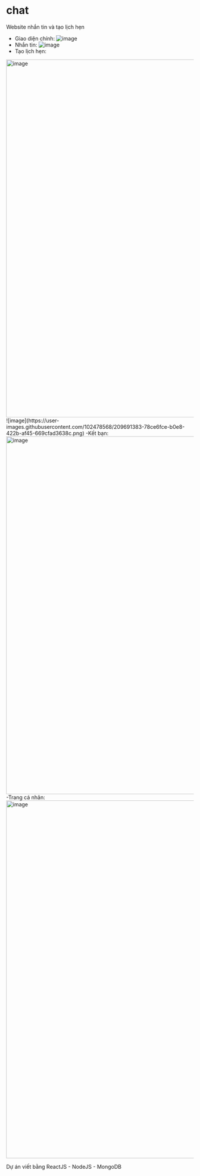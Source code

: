 # chat
Website nhắn tin và tạo lịch hẹn
- Giao diện chính:
![image](https://user-images.githubusercontent.com/88521078/209419745-b44d3204-1495-4358-9848-7621e1a7d751.png)
- Nhắn tin:
![image](https://user-images.githubusercontent.com/88521078/209419795-ad916081-5a7c-4671-b8f5-4f4b0df666d5.png)
- Tạo lịch hẹn:
<img width="960" alt="image" src="https://user-images.githubusercontent.com/102478568/209691169-f6347f70-3399-4ebc-a1e3-703b1c756faa.png">
![image](https://user-images.githubusercontent.com/102478568/209691383-78ce6fce-b0e8-422b-af45-669cfad3638c.png)
-Kết bạn:
<img width="960" alt="image" src="https://user-images.githubusercontent.com/102478568/209690460-bc6c5976-24a2-48a3-84fe-7c60e77ac5bf.png">
-Trang cá nhân:
<img width="960" alt="image" src="https://user-images.githubusercontent.com/102478568/209690575-87a3721d-a1db-4e31-a418-d318026191d3.png">


Dự án viết bằng ReactJS - NodeJS - MongoDB
